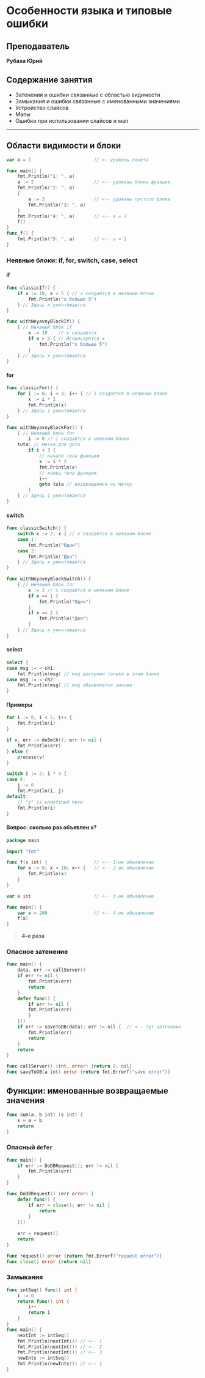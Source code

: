 # Особенности языка и типовые ошибки

## Преподаватель  
**Рубаха Юрий**  

## Содержание занятия  
- Затенения и ошибки связанные с областью видимости
- Замыкания и ошибки связанные с именованными значениями
- Устройство слайсов
- Мапы
- Ошибки при использовании слайсов и мап

---

## Области видимости и блоки

```go
var a = 1                       // <- уровень пакета

func main() {
    fmt.Println("1: ", a)
    a := 2                      // <-- уровень блока функции
    fmt.Println("2: ", a)
    {
        a := 3                  // <-- уровень пустого блока
        fmt.Println("3: ", a)
    }
    fmt.Println("4: ", a)       // <-- a = 2
    f()
}
func f() {
    fmt.Println("5: ", a)       // <-- a = 1
}

```

### Неявные блоки: if, for, switch, case, select

#### **if**
```go
func classicIf() {
	if x := 10; x > 5 { // x создаётся в неявном блоке
		fmt.Println("x больше 5")
	} // Здесь x уничтожается
}

func withNeyavnyBlockIf() {
	{ // Неявный блок if
		x := 10    // x создаётся
		if x > 5 { // Используется x
			fmt.Println("x больше 5")
		}
	} // Здесь x уничтожается
}
```

#### **for**

```go
func classicFor() {
	for i := 0; i < 3; i++ { // i создаётся в неявном блоке
		x := i * 2
		fmt.Println(x)
	} // Здесь i уничтожается
}

func withNeyavnyBlockFor() {
	{ // Неявный блок for
		i := 0 // i создаётся в неявном блоке
	tuta: // метка для goto
		if i < 3 {
			// начало тела функции
			x := i * 2
			fmt.Println(x)
			// конец тела функции
			i++
			goto tuta // возвращаемся на метку
		}
	} // Здесь i уничтожается
}
```

#### **switch**

```go
func classicSwitch() {
	switch x := 2; x { // x создаётся в неявном блоке
	case 1:
		fmt.Println("Один")
	case 2:
		fmt.Println("Два")
	} // Здесь x уничтожается
}

func withNeyavnyBlockSwitch() {
	{ // Неявный блок for
		x := 2 // x создаётся в неявном блоке
		if x == 1 {
			fmt.Println("Один")
		}
		if x == 2 {
			fmt.Println("Два")
		}
	} // Здесь x уничтожается
}
```

#### **select**

```go
select {
case msg := <-ch1:
    fmt.Println(msg) // msg доступен только в этом блоке
case msg := <-ch2:
    fmt.Println(msg) // msg объявляется заново
}
```

#### **Примеры**

```go
for i := 0; i < 5; i++ {
    fmt.Println(i)
}
```

```go
if v, err := doSmth(); err != nil {
    fmt.Println(err)
} else {
    process(v)
}
```

```go
switch i := 2; i * 4 {
case 8:
    j := 0
    fmt.Println(i, j)
default:
    // "j" is undefined here
    fmt.Println(i)
}
```

#### Вопрос: сколько раз объявлен x?

```go
package main

import "fmt"

func f(x int) {                 // <-- 1-ое объявление 
    for x := 0; x < 10; x++ {   // <-- 2-ое объявление
        fmt.Println(x)
    }
}

var x int                       // <-- 3-ое объявление

func main() {
    var x = 200                 // <-- 4-ое объявление
    f(x)
}
```

> **4-е раза**

### Опасное затенение

```go
func main() {
    data, err := callServer()
    if err != nil {
        fmt.Println(err)
        return
    }
    defer func() {
        if err != nil {
        fmt.Println(err)
        }
    }()
    if err := saveToDB(data); err != nil {  // <-- тут затенение
        fmt.Println(err)
        return
    }
    return
}

func callServer() (int, error) {return 0, nil}
func saveToDB(a int) error {return fmt.Errorf("save error")}
```

## Функции: именованные возвращаемые значения

```go
func sum(a, b int) (s int) {
    s = a + b
    return
}
```

### Опасный `defer`

```go
func main() {
    if err := DoDBRequest(); err != nil {
        fmt.Println(err)
    }
}

func DoDBRequest() (err error) {
    defer func() {
        if err = close(); err != nil {
            return
        }
    }()
    
    err = request()
    return
}

func request() error {return fmt.Errorf("request error")}
func close() error {return nil}
```

### Замыкания


```go
func intSeq() func() int {
    i := 0
    return func() int {
        i++
        return i
    }
}
func main() {
    nextInt := intSeq()
    fmt.Println(nextInt()) // <-- 1
    fmt.Println(nextInt()) // <-- 2
    fmt.Println(nextInt()) // <-- 3
    newInts := intSeq()
    fmt.Println(newInts()) // <-- 1
}
```